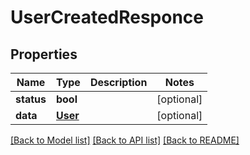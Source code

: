 # UserCreatedResponce

## Properties
Name | Type | Description | Notes
------------ | ------------- | ------------- | -------------
**status** | **bool** |  | [optional] 
**data** | [**User**](User.md) |  | [optional] 

[[Back to Model list]](../README.md#documentation-for-models) [[Back to API list]](../README.md#documentation-for-api-endpoints) [[Back to README]](../README.md)

